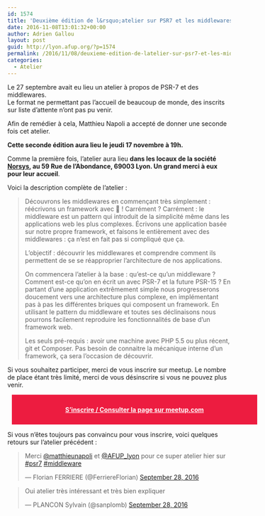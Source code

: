 ```yaml
---
id: 1574
title: 'Deuxième édition de l&rsquo;atelier sur PSR7 et les middlewares, le jeudi 17 novembre'
date: 2016-11-08T13:01:32+00:00
author: Adrien Gallou
layout: post
guid: http://lyon.afup.org/?p=1574
permalink: /2016/11/08/deuxieme-edition-de-latelier-sur-psr7-et-les-middlewares-le-jeudi-17-novembre/
categories:
  - Atelier
---
```

Le 27 septembre avait eu lieu un atelier à propos de PSR-7 et des middlewares.  
Le format ne permettant pas l&rsquo;accueil de beaucoup de monde, des inscrits sur liste d&rsquo;attente n&rsquo;ont pas pu venir.

Afin de remédier à cela, Matthieu Napoli a accepté de donner une seconde fois cet atelier.

**Cette seconde édition aura lieu le jeudi 17 novembre à 19h.**

Comme la première fois, l&rsquo;atelier aura lieu **dans les locaux de la société [Norsys](http://www.norsys.fr), au 59 Rue de l’Abondance, 69003 Lyon. Un grand merci à eux pour leur accueil**.

Voici la description complète de l’atelier :

> Découvrons les middlewares en commençant très simplement : réécrivons un framework avec 🙂 ! Carrément ? Carrément : le middleware est un pattern qui introduit de la simplicité même dans les applications web les plus complexes. Écrivons une application basée sur notre propre framework, et faisons le entièrement avec des middlewares : ça n&rsquo;est en fait pas si compliqué que ça.
> 
> L&rsquo;objectif : découvrir les middlewares et comprendre comment ils permettent de se se réapproprier l&rsquo;architecture de nos applications.
> 
> On commencera l&rsquo;atelier à la base : qu&rsquo;est-ce qu&rsquo;un middleware ? Comment est-ce qu&rsquo;on en écrit un avec PSR-7 et la future PSR-15 ? En partant d&rsquo;une application extrêmement simple nous progresserons doucement vers une architecture plus complexe, en implémentant pas à pas les différentes briques qui composent un framework. En utilisant le pattern du middleware et toutes ses déclinaisons nous pourrons facilement reproduire les fonctionnalités de base d&rsquo;un framework web.
> 
> Les seuls pré-requis : avoir une machine avec PHP 5.5 ou plus récent, git et Composer. Pas besoin de connaitre la mécanique interne d&rsquo;un framework, ça sera l&rsquo;occasion de découvrir.

Si vous souhaitez participer, merci de vous inscrire sur meetup. Le nombre de place étant très limité, merci de vous désinscrire si vous ne pouvez plus venir.

<div style="background-color: #ed1c40;width: 100%;padding: 25px;margin: 10px;font-weight: bold;text-align: center">
  <a style="color: #fff" href="https://www.meetup.com/fr-FR/afup-lyon-php/events/235437089/">S&rsquo;inscrire / Consulter la page sur meetup.com</a>
</div>

Si vous n&rsquo;êtes toujours pas convaincu pour vous inscrire, voici quelques retours sur l&rsquo;atelier précédent : 

<blockquote class="twitter-tweet" data-width="550">
  <p lang="fr" dir="ltr">
    Merci <a href="https://twitter.com/matthieunapoli?ref_src=twsrc%5Etfw">@matthieunapoli</a> et <a href="https://twitter.com/AFUP_lyon?ref_src=twsrc%5Etfw">@AFUP_lyon</a> pour ce super atelier hier sur <a href="https://twitter.com/hashtag/psr7?src=hash&ref_src=twsrc%5Etfw">#psr7</a> <a href="https://twitter.com/hashtag/middleware?src=hash&ref_src=twsrc%5Etfw">#middleware</a>
  </p>
  
  <p>
    &mdash; Florian FERRIERE (@FerriereFlorian) <a href="https://twitter.com/FerriereFlorian/status/781036119144235009?ref_src=twsrc%5Etfw">September 28, 2016</a>
  </p>
</blockquote>



<blockquote class="twitter-tweet" data-width="550">
  <p lang="fr" dir="ltr">
    Oui atelier très intéressant et très bien expliquer
  </p>
  
  <p>
    &mdash; PLANCON Sylvain (@sanplomb) <a href="https://twitter.com/sanplomb/status/781054666700427264?ref_src=twsrc%5Etfw">September 28, 2016</a>
  </p>
</blockquote>
